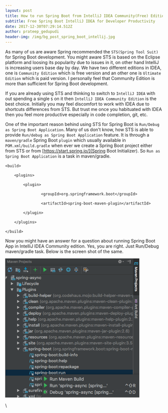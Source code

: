 ```yaml
---
layout: post
title: How to run Spring Boot from IntelliJ IDEA Community(Free) Edition
subtitle: Free Spring Boot IntelliJ IDEA for Developer Productivity
date: 2017-12-30T07:29:14.512Z
author: prateep_gedupudi
header-img: /img/bg_post_spring_boot_intellij.jpg
---
```

As many of us are aware Spring recommended the `STS(Spring Tool Suit)` for Spring Boot development. You might aware STS is based on the Eclipse platform and loosing its popularity due to issues in it, on other hand IntelliJ is increasing users base day by day. We have two different editions in IDEA, one is `Community Edition` which is free version and an other one is `Ultimate Edition` which is paid version. I personally feel that Community Edition is more than sufficient for Spring Boot development.    

If you are already using STS and thinking to switch to `IntelliJ IDEA` with out spending a single `$` on it then `IntelliJ IDEA Community Edition` is the best choice. Initially you may feel discomfort to work with IDEA due to shortcuts differences from STS. But trust me once you habituated with IDEA then you feel more productive especially in code completion, git, etc. 

One of the important reason behind using STS for Spring Boot is `Run/Debug as Spring Boot Application`. Many of us don't know, how STS is able to provide `Run/debug as Spring Boot Application` feature. It is through a `maven/gradle` Spring Boot `plugin` which usually available in `POM.xml/build.gradle` when ever we create a Spring Boot project either from STS or from \[https://start.spring.io/](Spring Boot Initializer). So `Run as Spring Boot Application` is a task in maven/gradle.  

```
<build>
```

```
	<plugins>
```

```
		<plugin>
```

```
				<groupId>org.springframework.boot</groupId>
```

```
				<artifactId>spring-boot-maven-plugin</artifactId>
```

```
		</plugin>
```

```
	</plugins>
```

```
</build>
```

Now you might have an answer for a question about running Spring Boot App in IntelliJ IDEA Community edition. Yes, you are right. Just Run/Debug maven/gradle task. Below is the screen shot of the same. 

![null](/img/maven_spring_boot_runas.png)

\
